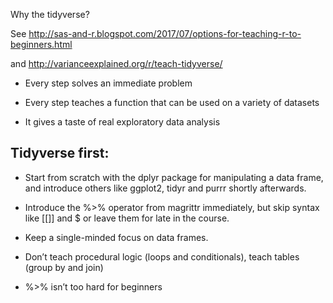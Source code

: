 Why the tidyverse?

See http://sas-and-r.blogspot.com/2017/07/options-for-teaching-r-to-beginners.html

and http://varianceexplained.org/r/teach-tidyverse/

- Every step solves an immediate problem

- Every step teaches a function that can be used on a variety of datasets

- It gives a taste of real exploratory data analysis

## Tidyverse first: 

- Start from scratch with the dplyr package for manipulating a data frame, and introduce others like ggplot2, tidyr and purrr shortly afterwards. 

- Introduce the %>% operator from magrittr immediately, but skip syntax like [[]] and $ or leave them for late in the course. 

- Keep a single-minded focus on data frames.

- Don’t teach procedural logic (loops and conditionals), teach tables (group by and join)

- %>% isn’t too hard for beginners






